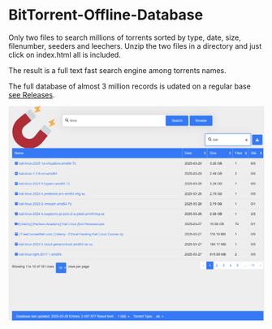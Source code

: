 # BitTorrent-Offline-Database

Only two files to search millions of torrents sorted by type, date, size, filenumber, seeders and leechers.
Unzip the two files in a directory and just click on index.html all is included.

The result is a full text fast search engine among torrents names.

The full database of almost 3 million records is udated on a regular base [see Releases](https://github.com/Harold-Glitch/BitTorrent-Offline-Database/releases/tag/1.0).

![screenshot](./screenshot.png)

